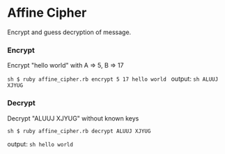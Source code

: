 # Affine Cipher
Encrypt and guess decryption of message.

### Encrypt
Encrypt "hello world" with A => 5, B => 17

`sh
$ ruby affine_cipher.rb encrypt 5 17 hello world
`
output:
`sh
ALUUJ XJYUG
`

### Decrypt
Decrypt "ALUUJ XJYUG" without known keys

`sh
$ ruby affine_cipher.rb decrypt ALUUJ XJYUG
`

output:
`sh
hello world
`
